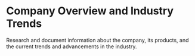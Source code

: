 # Company Overview and Industry Trends

Research and document information about the company, its products, and the current trends and advancements in the industry.
